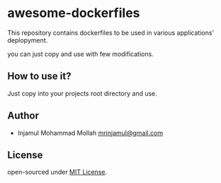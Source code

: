 # awesome-dockerfiles

This repository contains dockerfiles to be used in various applications' deplopyment.

you can just copy and use with few modifications.

## How to use it?

Just copy into your projects root directory and use.

## Author

- Injamul Mohammad Mollah <mrinjamul@gmail.com>

## License

open-sourced under [MIT License](https://github.com/mrinjamul/awesome-dockerfiles/blob/main/LICENSE).
